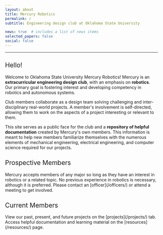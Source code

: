 ```yaml
---
layout: about
title: Mercury Robotics
permalink: /
subtitle: Engineering design club at Oklahoma State University

news: true  # includes a list of news items
selected_papers: false
social: false 
---
```

<hr>

<h2 style="color: var(--global-theme-color); font-weight: 400;">Hello!</h2>

Welcome to Oklahoma State University Mercury Robotics! Mercury is an **extracurricular engineering design club**, with an emphasis on **robotics**. Our primary goal is fostering interest and developing competency in robotics and autonomous systems.

Club members collaborate as a design team solving challenging and inter-disciplinary real-world projects. A member's involvement is self-directed, allowing them to work on the aspects of a project interesting or relevant to them.

This site serves as a public face for the club and a **repository of helpful documentation** created by Mercury's own members. This information is meant to help new members familiarize themselves with the numerous elements of mechanical engineering, electrical engineering, and computer science required for our projects.

<h2 style="color: var(--global-theme-color); font-weight: 400;">Prospective Members</h2>
Mercury accepts members of any major so long as they have an interest in robotics or a related topic. No previous experience in robotics is necessary, although it is preferred. Please contact an [officer](/officers/) or attend a meeting to get involved.


<h2 style="color: var(--global-theme-color); font-weight: 400;">Current Members</h2>
View our past, present, and future projects on the [projects](/projects/) tab. Access helpful documentation and learning material on the [resources](/resources/) page.
